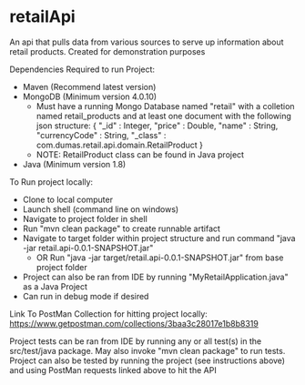 # retailApi
An api that pulls data from various sources to serve up information about retail products. Created for demonstration purposes

Dependencies Required to run Project:
- Maven (Recommend latest version)
- MongoDB (Minimum version 4.0.10)
  - Must have a running Mongo Database named "retail" with a colletion named retail_products and at least one document with the following json structure:
  {
	"_id" : Integer,
	"price" : Double,
	"name" : String,
	"currencyCode" : String,
	"_class" : com.dumas.retail.api.domain.RetailProduct
}
  - NOTE: RetailProduct class can be found in Java project
- Java (Minimum version 1.8)

To Run project locally:
- Clone to local computer
- Launch shell (command line on windows)
- Navigate to project folder in shell
- Run "mvn clean package" to create runnable artifact
- Navigate to target folder within project structure and run command "java -jar retail.api-0.0.1-SNAPSHOT.jar"
  - OR Run "java -jar target/retail.api-0.0.1-SNAPSHOT.jar" from base project folder
- Project can also be ran from IDE by running "MyRetailApplication.java" as a Java Project
- Can run in debug mode if desired

Link To PostMan Collection for hitting project locally:
https://www.getpostman.com/collections/3baa3c28017e1b8b8319

Project tests can be ran from IDE by running any or all test(s) in the src/test/java package. May also invoke "mvn clean package" to run tests. Project can also be tested by running the project (see instructions above) and using PostMan requests linked above to hit the API
